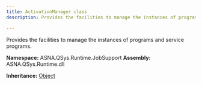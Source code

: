 ```yaml
---
title: ActivationManager class
description: Provides the facilities to manage the instances of programs and service programs.

---
```


Provides the facilities to manage the instances of programs and service programs.

**Namespace:** ASNA.QSys.Runtime.JobSupport
**Assembly:** ASNA.QSys.Runtime.dll

**Inheritance:** [Object](https://docs.microsoft.com/en-us/dotnet/api/system.object)
<br>
<br>
